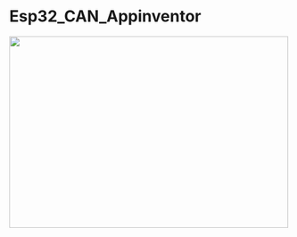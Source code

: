 # Esp32_CAN_Appinventor
<img src="./ESP32_UIPEthernet_thingspeak.png" alt="" width="500" height="344" title="">
